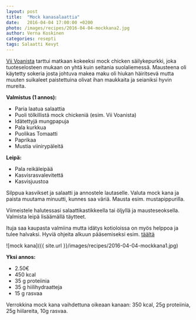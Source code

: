 ```yaml
---
layout: post
title:  "Mock kanasalaattia"
date:   2016-04-04 17:00:00 +0200
photo: /images/recipes/2016-04-04-mockkana2.jpg
author: Verna Koskinen
categories: resepti
tags: Salaatti Kevyt
---
```


[Vii Voanista](//www.viivoan.fi/) tarttui matkaan kokeeksi mock chicken säilykepurkki, joka tuoteselosteen mukaan on yhtä kuin seitania suolaliemessä. Mausteena oli käytetty sokeria josta johtuva makea maku oli hiukan häiritsevä mutta muuten suikaleet paistettuina olivat ihan maukkaita ja seianiksi hyvin mureita.

**Valmistus (1 annos):**

- Paria laatua salaattia
- Puoli tölkillistä mock chickeniä (esim. Vii Voanista)
- Idätettyjä mungpapuja
- Pala kurkkua
- Puolikas Tomaatti
- Paprikaa
- Mustia viinirypäleitä

**Leipä:**

- Pala reikäleipää
- Kasvisrasvalevitettä
- Kasvisjuustoa

Silppua kasvikset ja salaatti ja annostele lautaselle. Valuta mock kana ja paista muutama minuutti, kunnes saa väriä. Mausta esim. mustapippurilla.

Viimeistele halutessasi salaattikastikkeella tai öljyllä ja mausteseoksella. Valmista leipä lisäämällä täytteet.

Ituja saa kaupasta valmiina mutta idätys kotioloissa on myös helppoa ja tulee halvaksi. Hyviä ohjeita alkuun pääsemiseksi esim. [täältä](//www.ekolo.fi/info/idatysopas/25/)

![mock kana]({{ site.url }}/images/recipes/2016-04-04-mockkana1.jpg)

**Yksi annos:**

- 2.50€
- 450 kcal
- 35 g proteiinia
- 35 g hiilihydraatteja
- 15 g rasvaa

Verrokkina mock kana vaihdettuna oikeaan kanaan: 350 kcal, 25g proteiinia, 25g hiilareita, 10g rasvaa.
